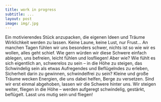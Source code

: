 ```yaml
---
title: work in progress
subtitle: ...
layout: post
image: img/.jpg
---
```

Ein motivierendes Stück anzupacken, die eigenen Ideen und Träume Wirklichkeit werden zu lassen.
Keine Laune, keine Lust, nur Frust…
An manchen Tagen fühlen wir uns besonders schwer, nichts ist so wie wir es wollen, alles geht schief. Wie gern würden wir diese Schwere einfach ablegen, uns befreien, leicht fühlen und losfliegen!
Aber wie?
Wie fühlt es sich eigentlich an, schwerelos zu sein – in die Höhe zu steigen, das Schwindelig sein als etwas Aufregendes und Beflügelndes zu erleben, Sicherheit darin zu gewinnen, schwindelfrei zu sein? Kleine und große Träume wecken Energien, die uns dabei helfen, Berge zu versetzen. Sind wir erst einmal abgehoben, lassen wir die Schwere hinter uns. Wir steigen weiter, fliegen in die Höhe – werden aufgeregt schwindelig, gestärkt, beflügelt.
Lasst uns mutig sein und fliegen!